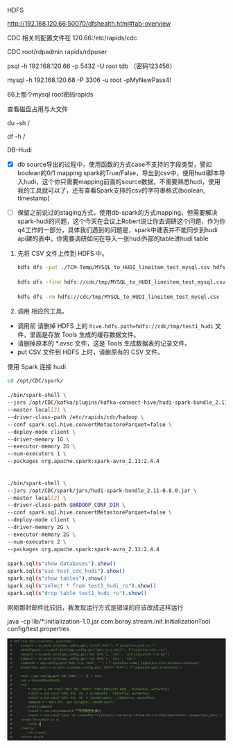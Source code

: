 HDFS

http://192.168.120.66:50070/dfshealth.html#tab-overview







CDC 相关的配置文件在 120.66:/etc/rapids/cdc

CDC root/rdpadmin   rapids/rdpuser

psql -h 192.168.120.66 -p 5432 -U root tdb （密码123456）

mysql -h 192.168.120.68 -P 3306 -u root -pMyNewPass4!

66上那个mysql root密码rapids



查看磁盘占用与大文件

du -sh /

df -h /



DB-Hudi

-   [x] db source导出的过程中，使用函数的方式case不支持的字段类型，譬如boolean的0/1 mapping spark的True/False，导出到csv中，使用hudi脚本导入hudi，这个你只需要mapping前面的source数据，不需要熟悉hudi，使用我的工具就可以了，还有查看Spark支持的csv的字符串格式(boolean, timestamp)
-   [ ] 保留之前说过的staging方式，使用db-spark的方式mapping，但需要解决spark-hudi的问题，这个今天在会议上Robert说让你去调研这个问题，作为你q4工作的一部分，具体我们遇到的问题是，spark中建表并不能同步到hudi api建的表中，你需要调研如何在导入一张hudi外部的table进hudi table



1.  先将 CSV 文件上传到 HDFS 中。

    ```sh
    hdfs dfs -put ./TCM-Temp/MYSQL_to_HUDI_lineitem_test_mysql.csv hdfs://cdc/tmp/
    
    hdfs dfs -find hdfs://cdc/tmp/MYSQL_to_HUDI_lineitem_test_mysql.csv
    
    hdfs dfs -rm hdfs://cdc/tmp/MYSQL_to_HUDI_lineitem_test_mysql.csv
    ```

    

2.  调用 相应的工具。

-   调用前 请删掉 HDFS 上的 `hive.hdfs.path=hdfs://cdc/tmp/test1_hudi` 文件，里面是存放 Tools 生成的缓存数据文件。
-   请删掉原本的 *.avsc 文件，这是 Tools 生成数据表的记录文件。
-   put CSV 文件到 HDFS 上时，请删原有的 CSV 文件。



使用 Spark 连接 hudi

```sh
cd /opt/CDC/spark/

./bin/spark-shell \
--jars /opt/CDC/kafka/plugins/kafka-connect-hive/hudi-spark-bundle_2.11-0.8.0.jar \
--master local[2] \
--driver-class-path /etc/rapids/cdc/hadoop \
--conf spark.sql.hive.convertMetastoreParquet=false \
--deploy-mode client \
--driver-memory 1G \
--executor-memory 2G \
--num-executors 1 \
--packages org.apache.spark:spark-avro_2.11:2.4.4


./bin/spark-shell \
--jars /opt/CDC/spark/jars/hudi-spark-bundle_2.11-0.8.0.jar \
--master local[2] \
--driver-class-path $HADOOP_CONF_DIR \
--conf spark.sql.hive.convertMetastoreParquet=false \
--deploy-mode client \
--driver-memory 2G \
--executor-memory 2G \
--num-executors 2 \
--packages org.apache.spark:spark-avro_2.11:2.4.4

spark.sql(s"show databases").show()
spark.sql(s"use test_cdc_hudi").show()
spark.sql(s"show tables").show()
spark.sql(s"select * from test1_hudi_ro").show()
spark.sql(s"drop table test1_hudi_ro").show()
```






刚刚那封邮件比较旧，我发现运行方式是错误的应该改成这样运行

 java -cp lib/*:initialization-1.0.jar com.boray.stream.init.InitializationTool config/test.properties

![237691534126881416](Imgs-DB-Hudi/237691534126881416.png)
